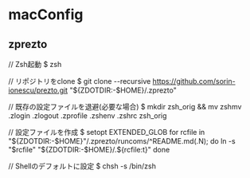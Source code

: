 # macConfig
## zprezto
// Zsh起動
$ zsh

// リポジトリをclone
$ git clone --recursive https://github.com/sorin-ionescu/prezto.git "${ZDOTDIR:-$HOME}/.zprezto"

// 既存の設定ファイルを退避(必要な場合)
$ mkdir zsh_orig && mv zshmv .zlogin .zlogout .zprofile .zshenv .zshrc zsh_orig

// 設定ファイルを作成
$ setopt EXTENDED_GLOB
for rcfile in "${ZDOTDIR:-$HOME}"/.zprezto/runcoms/^README.md(.N); do
  ln -s "$rcfile" "${ZDOTDIR:-$HOME}/.${rcfile:t}"
done

// Shellのデフォルトに設定
$ chsh -s /bin/zsh
